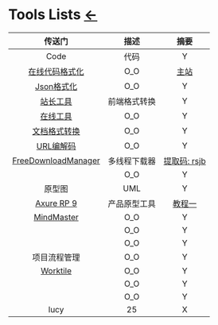 # Tools Lists [←](../index.md)

| 传送门 | 描述 | 摘要 |
|:---:|:---:|:---:|
| Code | 代码 | Y |
| [在线代码格式化](https://tool.oschina.net/codeformat/sql) | O_O | [主站](https://tool.oschina.net/) |
| [Json格式化](http://www.bejson.com/) | O_O | Y |
| [站长工具](http://tool.chinaz.com/js.aspx) | 前端格式转换 | Y |
| [在线工具](https://tool.lu/c/developer) | O_O | Y |
| [文档格式转换](https://www.toolnb.com/toolslist/312.html) | O_O | Y |
| [URL编解码](https://www.dute.org/url-encode) | O_O | Y |
| [FreeDownloadManager](https://www.freedownloadmanager.org/zh/) | 多线程下载器 | [提取码: rsjb](https://pan.baidu.com/s/1Dt38zc3IQiMdnziUprLF0w) |
| []() | O_O | Y |
| 原型图 | UML | Y |
| [Axure RP 9](https://www.axure.com.cn/axure/course/) | 产品原型工具 | [教程一](http://www.iaxure.com/category/axurerp9%E6%95%99%E7%A8%8B) |
| [MindMaster](https://mm.edrawsoft.cn/create) | O_O | Y |
| []() | O_O | Y |
| []() | O_O | Y |
| 项目流程管理 | O_O | Y |
| [Worktile](https://yhor20190919132833921.worktile.com/mission/my/directed) | O_O | Y |
| []() | O_O | Y |
| []() | O_O | Y |
| lucy | 25 | X |
